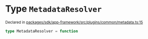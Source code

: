 # Type `MetadataResolver`
<sub>Declared in [packages/sdk/app-framework/src/plugins/common/metadata.ts:15](https://github.com/dxos/dxos/blob/52455dba3/packages/sdk/app-framework/src/plugins/common/metadata.ts#L15)</sub>




```ts
type MetadataResolver = function
```
